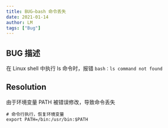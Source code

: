 ```yaml
---
title: BUG—bash 命令丢失
date: 2021-01-14
author: LM
tags: ["Bug"]
---
```


## BUG 描述

在 Linux shell 中执行 ls 命令时，报错 `bash：ls command not found`

## Resolution

由于环境变量 PATH 被错误修改，导致命令丢失

```shell
# 命令行执行，恢复环境变量
export PATH=/bin:/usr/bin:$PATH
```

